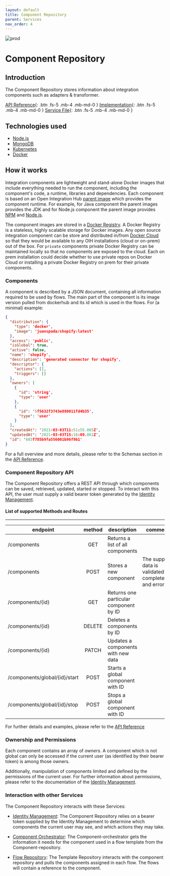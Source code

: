 ```yaml
---
layout: default
title: Component Repository
parent: Services
nav_order: 4
---
```

<!-- Description Guidelines

Please note:
Use the full links to reference other files or images! Relative links will not work under our theme settings settings.
-->

<!-- please choose the appropriate batch and delete/comment the others  -->
![prod](https://img.shields.io/badge/Status-Production-brightgreen.svg)

# Component Repository

## Introduction
The Component Repository stores information about integration components such as adapters & transformer.

[API Reference](http://component-repository.openintegrationhub.com/api-docs/){: .btn .fs-5 .mb-4 .mb-md-0 }
[Implementation](https://github.com/openintegrationhub/openintegrationhub/tree/master/services/component-repository){: .btn .fs-5 .mb-4 .mb-md-0 }
[Service File](https://github.com/openintegrationhub/openintegrationhub/tree/master/lib/component-repository){: .btn .fs-5 .mb-4 .mb-md-0 }

## Technologies used
- [Node.js](https://nodejs.org)
- [MongoDB](https://www.mongodb.com)
- [Kubernetes](https://kubernetes.io/)
- [Docker](https://www.docker.com/)
## How it works
<!-- describe core functionalities and underlying concepts in more detail -->

Integration components are lightweight and stand-alone Docker images that include everything needed to run the
component, including the component's code, a runtime, libraries and dependencies. Each component is based on an Open Integration Hub
[parent image](https://docs.docker.com/engine/userguide/eng-image/baseimages/) which provides the component runtime.
For example, for Java component the parent images provides the JDK and for Node.js component the parent image provides
[NPM](https://www.npmjs.com/) and [Node.js](https://nodejs.org).

The component images are stored in a [Docker Registry](https://docs.docker.com/registry/). A Docker Registry is a
stateless, highly scalable storage for Docker images. Any open source integration component can be store and
distributed in/from [Docker Cloud](https://cloud.docker.com) so that they would be available to any OIH installations
(cloud or on-prem) out of the box. For `private` components private Docker Registry can be maintained locally so that
no components are exposed to the cloud. Each on prem installation could decide whether to use private repos on Docker
Cloud or installing a private Docker Registry on prem for their private components.

### Components

A component is described by a JSON document, containing all information required to be used by flows. The main part of the component is its image version pulled from dockerhub and its id which is used in the flows. For (a minimal) example:

```json
{
  "distribution": {
    "type": 'docker',
    "image": 'juanspada/shopify:latest'
  },
  "access": 'public',
  "isGlobal": true,
  "active": false,
  "name": 'shopify',
  "description": 'generated connector for shopify',
  "descriptor": {
    "actions": [],
    "triggers": []
  },
  "owners": [
    {
      "id": 'string',
      "type": 'user'
    },
    {
      "id": '5f5632f3743e880011fd4b35',
      "type": 'user'
    }
  ],
  "createdAt": '2021-03-03T11:51:55.065Z',
  "updatedAt": '2021-03-03T15:18:09.861Z',
  "id": '603f785b9fa556001b96f9b1'
}
```


For a full overview and more details, please refer to the Schemas section in the [API Reference](http://component-repository.openintegrationhub.com/api-docs/).

### Component Repository API

The Component Repository offers a REST API through which components can be saved, retrieved, updated, started or stopped. To interact with this API, the user must supply a valid bearer token generated by the [Identity Management](https://openintegrationhub.github.io//docs/5%20-%20Services/IdentityManagement.html).

#### List of supported Methods and Routes

---

| endpoint                       | method | description                                                         | comments                                                                              |
| ------------------------------ | :----: | ------------------------------------------------------------------- | ------------------------------------------------------------------------------------- |
| /components                    |  GET   | Returns a list of all components          |                                                                                     |
| /components                    |  POST  | Stores a new component                                        | The supplied data is validated for completeness and errors                                                               |
| /components/{id}               |  GET   | Returns one particular component by ID                               |                                                                                     |
| /components/{id}               | DELETE | Deletes a components by ID                                            |                                                                                     |
| /components/{id}               | PATCH  | Updates a components with new data                                    |                                                                                     |
| /components/global/{id}/start  | POST   | Starts a global component with ID                                    |                                                                                     |
| /components/global/{id}/stop   | POST   | Stops a global component with ID                                   |                                                                                     |

For further details and examples, please refer to the [API Reference](http://component-repository.openintegrationhub.com/api-docs/)


### Ownership and Permissions

Each component contains an array of _owners_. A component which is not global can only be accessed if the current user (as identified by their bearer token) is among those owners.

Additionally, manipulation of components limited and defined by the permissions of the current user. For further information about permissions, please refer to the documentation of the [Identity Management](https://openintegrationhub.github.io//docs/5%20-%20Services/IdentityManagement.html).


### Interaction with other Services

The Component Repository interacts with these Services:

- [Identity Management](https://openintegrationhub.github.io//docs/5%20-%20Services/IdentityManagement.html): The Component Repository relies on a bearer token supplied by the Identity Management to determine which components the current user may see, and which actions they may take.

- [Component Orchestrator](https://openintegrationhub.github.io//docs/5%20-%20Services/ComponentOrchestrator.html): The Component-orchestrator gets the information it needs for the component used in a flow template from the Component-repository.

- [Flow Repository](https://openintegrationhub.github.io//docs/5%20-%20Services/FlowRepository.html): The Template Repository interacts with the component repository and pulls the components assigned in each flow. The flows will contain a reference to the component.


